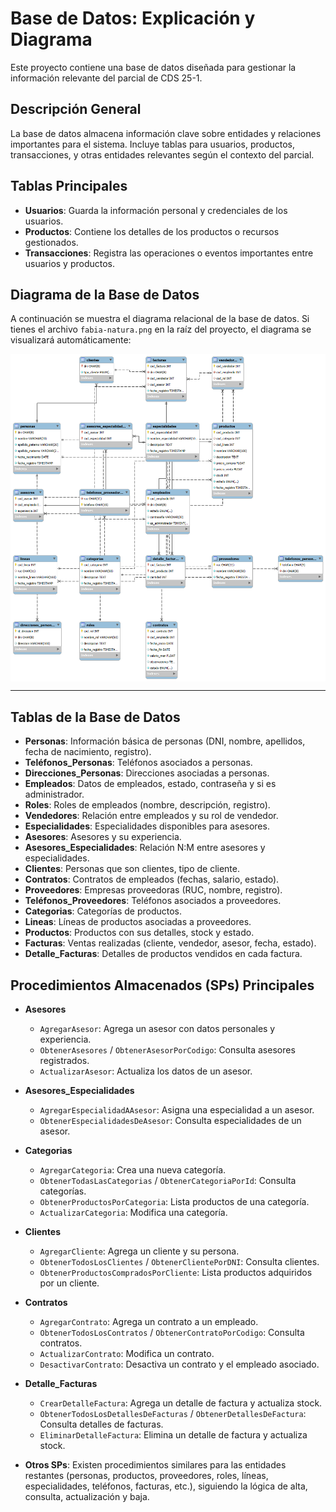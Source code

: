 # Base de Datos: Explicación y Diagrama

Este proyecto contiene una base de datos diseñada para gestionar la información relevante del parcial de CDS 25-1.

## Descripción General
La base de datos almacena información clave sobre entidades y relaciones importantes para el sistema. Incluye tablas para usuarios, productos, transacciones, y otras entidades relevantes según el contexto del parcial.

## Tablas Principales
- **Usuarios**: Guarda la información personal y credenciales de los usuarios.
- **Productos**: Contiene los detalles de los productos o recursos gestionados.
- **Transacciones**: Registra las operaciones o eventos importantes entre usuarios y productos.

## Diagrama de la Base de Datos
A continuación se muestra el diagrama relacional de la base de datos. Si tienes el archivo `fabia-natura.png` en la raíz del proyecto, el diagrama se visualizará automáticamente:

<img src="diagramas/fabia-natura.png" alt="Diagrama de la base de datos" width="700" style="display:block;margin:auto;"/>

---

## Tablas de la Base de Datos

- **Personas**: Información básica de personas (DNI, nombre, apellidos, fecha de nacimiento, registro).
- **Teléfonos_Personas**: Teléfonos asociados a personas.
- **Direcciones_Personas**: Direcciones asociadas a personas.
- **Empleados**: Datos de empleados, estado, contraseña y si es administrador.
- **Roles**: Roles de empleados (nombre, descripción, registro).
- **Vendedores**: Relación entre empleados y su rol de vendedor.
- **Especialidades**: Especialidades disponibles para asesores.
- **Asesores**: Asesores y su experiencia.
- **Asesores_Especialidades**: Relación N:M entre asesores y especialidades.
- **Clientes**: Personas que son clientes, tipo de cliente.
- **Contratos**: Contratos de empleados (fechas, salario, estado).
- **Proveedores**: Empresas proveedoras (RUC, nombre, registro).
- **Teléfonos_Proveedores**: Teléfonos asociados a proveedores.
- **Categorias**: Categorías de productos.
- **Lineas**: Líneas de productos asociadas a proveedores.
- **Productos**: Productos con sus detalles, stock y estado.
- **Facturas**: Ventas realizadas (cliente, vendedor, asesor, fecha, estado).
- **Detalle_Facturas**: Detalles de productos vendidos en cada factura.

## Procedimientos Almacenados (SPs) Principales

- **Asesores**
  - `AgregarAsesor`: Agrega un asesor con datos personales y experiencia.
  - `ObtenerAsesores` / `ObtenerAsesorPorCodigo`: Consulta asesores registrados.
  - `ActualizarAsesor`: Actualiza los datos de un asesor.

- **Asesores_Especialidades**
  - `AgregarEspecialidadAAsesor`: Asigna una especialidad a un asesor.
  - `ObtenerEspecialidadesDeAsesor`: Consulta especialidades de un asesor.

- **Categorias**
  - `AgregarCategoria`: Crea una nueva categoría.
  - `ObtenerTodasLasCategorias` / `ObtenerCategoriaPorId`: Consulta categorías.
  - `ObtenerProductosPorCategoria`: Lista productos de una categoría.
  - `ActualizarCategoria`: Modifica una categoría.

- **Clientes**
  - `AgregarCliente`: Agrega un cliente y su persona.
  - `ObtenerTodosLosClientes` / `ObtenerClientePorDNI`: Consulta clientes.
  - `ObtenerProductosCompradosPorCliente`: Lista productos adquiridos por un cliente.

- **Contratos**
  - `AgregarContrato`: Agrega un contrato a un empleado.
  - `ObtenerTodosLosContratos` / `ObtenerContratoPorCodigo`: Consulta contratos.
  - `ActualizarContrato`: Modifica un contrato.
  - `DesactivarContrato`: Desactiva un contrato y el empleado asociado.

- **Detalle_Facturas**
  - `CrearDetalleFactura`: Agrega un detalle de factura y actualiza stock.
  - `ObtenerTodosLosDetallesDeFacturas` / `ObtenerDetallesDeFactura`: Consulta detalles de facturas.
  - `EliminarDetalleFactura`: Elimina un detalle de factura y actualiza stock.

- **Otros SPs**: Existen procedimientos similares para las entidades restantes (personas, productos, proveedores, roles, líneas, especialidades, teléfonos, facturas, etc.), siguiendo la lógica de alta, consulta, actualización y baja.